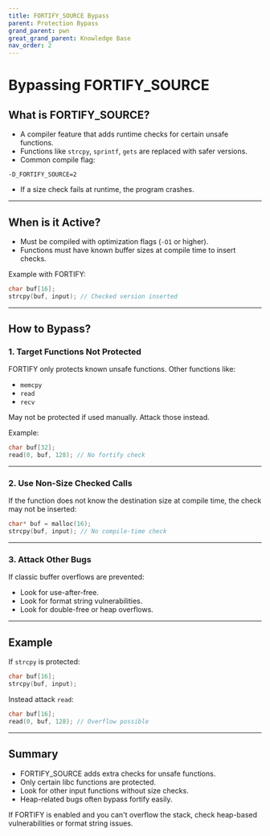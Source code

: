 ```yaml
---
title: FORTIFY_SOURCE Bypass
parent: Protection Bypass
grand_parent: pwn
great_grand_parent: Knowledge Base
nav_order: 2
---
```


# Bypassing FORTIFY_SOURCE

## What is FORTIFY_SOURCE?

- A compiler feature that adds runtime checks for certain unsafe functions.
- Functions like `strcpy`, `sprintf`, `gets` are replaced with safer versions.
- Common compile flag:
```
-D_FORTIFY_SOURCE=2
```
- If a size check fails at runtime, the program crashes.

---

## When is it Active?

- Must be compiled with optimization flags (`-O1` or higher).
- Functions must have known buffer sizes at compile time to insert checks.

Example with FORTIFY:
```c
char buf[16];
strcpy(buf, input); // Checked version inserted
```

---

## How to Bypass?

### 1. Target Functions Not Protected

FORTIFY only protects known unsafe functions. Other functions like:
- `memcpy`
- `read`
- `recv`

May not be protected if used manually. Attack those instead.

Example:
```c
char buf[32];
read(0, buf, 128); // No fortify check
```

---

### 2. Use Non-Size Checked Calls

If the function does not know the destination size at compile time, the check may not be inserted:
```c
char* buf = malloc(16);
strcpy(buf, input); // No compile-time check
```

---

### 3. Attack Other Bugs

If classic buffer overflows are prevented:
- Look for use-after-free.
- Look for format string vulnerabilities.
- Look for double-free or heap overflows.

---

## Example

If `strcpy` is protected:
```c
char buf[16];
strcpy(buf, input);
```

Instead attack `read`:
```c
char buf[16];
read(0, buf, 128); // Overflow possible
```

---

## Summary

- FORTIFY_SOURCE adds extra checks for unsafe functions.
- Only certain libc functions are protected.
- Look for other input functions without size checks.
- Heap-related bugs often bypass fortify easily.

If FORTIFY is enabled and you can't overflow the stack, check heap-based vulnerabilities or format string issues.
